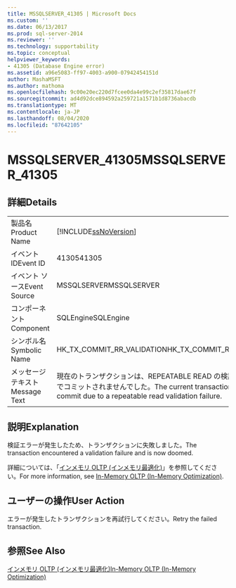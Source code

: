 ```yaml
---
title: MSSQLSERVER_41305 | Microsoft Docs
ms.custom: ''
ms.date: 06/13/2017
ms.prod: sql-server-2014
ms.reviewer: ''
ms.technology: supportability
ms.topic: conceptual
helpviewer_keywords:
- 41305 (Database Engine error)
ms.assetid: a96e5083-ff97-4003-a900-07942454151d
author: MashaMSFT
ms.author: mathoma
ms.openlocfilehash: 9c00e20ec220d7fcee0da4e99c2ef35817dae67f
ms.sourcegitcommit: ad4d92dce894592a259721a1571b1d8736abacdb
ms.translationtype: MT
ms.contentlocale: ja-JP
ms.lasthandoff: 08/04/2020
ms.locfileid: "87642105"
---
```

# <a name="mssqlserver_41305"></a><span data-ttu-id="3a719-102">MSSQLSERVER_41305</span><span class="sxs-lookup"><span data-stu-id="3a719-102">MSSQLSERVER_41305</span></span>
    
## <a name="details"></a><span data-ttu-id="3a719-103">詳細</span><span class="sxs-lookup"><span data-stu-id="3a719-103">Details</span></span>  
  
|||  
|-|-|  
|<span data-ttu-id="3a719-104">製品名</span><span class="sxs-lookup"><span data-stu-id="3a719-104">Product Name</span></span>|[!INCLUDE[ssNoVersion](../../includes/ssnoversion-md.md)]|  
|<span data-ttu-id="3a719-105">イベント ID</span><span class="sxs-lookup"><span data-stu-id="3a719-105">Event ID</span></span>|<span data-ttu-id="3a719-106">41305</span><span class="sxs-lookup"><span data-stu-id="3a719-106">41305</span></span>|  
|<span data-ttu-id="3a719-107">イベント ソース</span><span class="sxs-lookup"><span data-stu-id="3a719-107">Event Source</span></span>|<span data-ttu-id="3a719-108">MSSQLSERVER</span><span class="sxs-lookup"><span data-stu-id="3a719-108">MSSQLSERVER</span></span>|  
|<span data-ttu-id="3a719-109">コンポーネント</span><span class="sxs-lookup"><span data-stu-id="3a719-109">Component</span></span>|<span data-ttu-id="3a719-110">SQLEngine</span><span class="sxs-lookup"><span data-stu-id="3a719-110">SQLEngine</span></span>|  
|<span data-ttu-id="3a719-111">シンボル名</span><span class="sxs-lookup"><span data-stu-id="3a719-111">Symbolic Name</span></span>|<span data-ttu-id="3a719-112">HK_TX_COMMIT_RR_VALIDATION</span><span class="sxs-lookup"><span data-stu-id="3a719-112">HK_TX_COMMIT_RR_VALIDATION</span></span>|  
|<span data-ttu-id="3a719-113">メッセージ テキスト</span><span class="sxs-lookup"><span data-stu-id="3a719-113">Message Text</span></span>|<span data-ttu-id="3a719-114">現在のトランザクションは、REPEATABLE READ の検証の失敗が原因でコミットされませんでした。</span><span class="sxs-lookup"><span data-stu-id="3a719-114">The current transaction failed to commit due to a repeatable read validation failure.</span></span>|  
  
## <a name="explanation"></a><span data-ttu-id="3a719-115">説明</span><span class="sxs-lookup"><span data-stu-id="3a719-115">Explanation</span></span>  
 <span data-ttu-id="3a719-116">検証エラーが発生したため、トランザクションに失敗しました。</span><span class="sxs-lookup"><span data-stu-id="3a719-116">The transaction encountered a validation failure and is now doomed.</span></span>  
  
 <span data-ttu-id="3a719-117">詳細については、「[インメモリ OLTP &#40;インメモリ最適化&#41;](../in-memory-oltp/in-memory-oltp-in-memory-optimization.md)」を参照してください。</span><span class="sxs-lookup"><span data-stu-id="3a719-117">For more information, see [In-Memory OLTP &#40;In-Memory Optimization&#41;](../in-memory-oltp/in-memory-oltp-in-memory-optimization.md).</span></span>  
  
## <a name="user-action"></a><span data-ttu-id="3a719-118">ユーザーの操作</span><span class="sxs-lookup"><span data-stu-id="3a719-118">User Action</span></span>  
 <span data-ttu-id="3a719-119">エラーが発生したトランザクションを再試行してください。</span><span class="sxs-lookup"><span data-stu-id="3a719-119">Retry the failed transaction.</span></span>  
  
## <a name="see-also"></a><span data-ttu-id="3a719-120">参照</span><span class="sxs-lookup"><span data-stu-id="3a719-120">See Also</span></span>  
 [<span data-ttu-id="3a719-121">インメモリ OLTP &#40;インメモリ最適化&#41;</span><span class="sxs-lookup"><span data-stu-id="3a719-121">In-Memory OLTP &#40;In-Memory Optimization&#41;</span></span>](../in-memory-oltp/in-memory-oltp-in-memory-optimization.md)  
  
  
